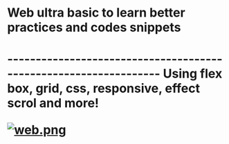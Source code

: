 <h1> Web ultra basic to learn better practices and codes snippets <h1>
-----------------------------------------------------------------
Using flex box, grid, css, responsive, effect scrol and more!

[![web.png](https://i.postimg.cc/9FWNH0dK/web.png)](https://postimg.cc/xq4PK0F3)

